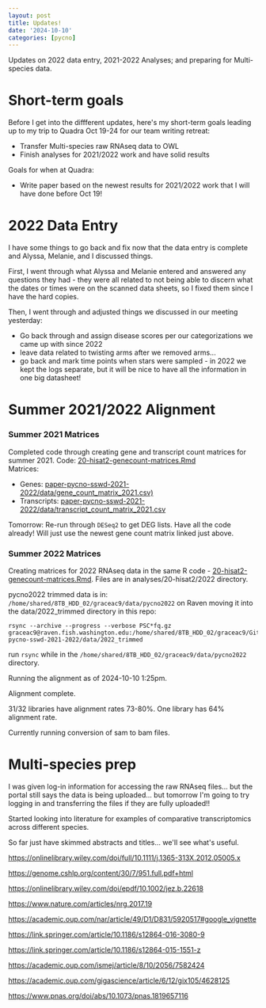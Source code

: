 ```yaml
---
layout: post
title: Updates!
date: '2024-10-10'
categories: [pycno]
---
```

Updates on 2022 data entry, 2021-2022 Analyses; and preparing for Multi-species data.

# Short-term goals
Before I get into the diffferent updates, here's my short-term goals leading up to my trip to Quadra Oct 19-24 for our team writing retreat:

- Transfer Multi-species raw RNAseq data to OWL
- Finish analyses for 2021/2022 work and have solid results

Goals for when at Quadra:
- Write paper based on the newest results for 2021/2022 work that I will have done before Oct 19! 

# 2022 Data Entry
I have some things to go back and fix now that the data entry is complete and Alyssa, Melanie, and I discussed things.

First, I went through what Alyssa and Melanie entered and answered any questions they had - they were all related to not being able to discern what the dates or times were on the scanned data sheets, so I fixed them since I have the hard copies.

Then, I went through and adjusted things we discussed in our meeting yesterday:
- Go back through and assign disease scores per our categorizations we came up with since 2022
- leave data related to twisting arms after we removed arms...
- go back and mark time points when stars were sampled - in 2022 we kept the logs separate, but it will be nice to have all the information in one big datasheet!

# Summer 2021/2022 Alignment

### Summer 2021 Matrices
Completed code through creating gene and transcript count matrices for summer 2021.
Code: [20-hisat2-genecount-matrices.Rmd](https://github.com/grace-ac/paper-pycno-sswd-2021-2022/blob/main/code/20-hisat2-genecount-matrices.Rmd)       
Matrices:         
- Genes: [paper-pycno-sswd-2021-2022/data/gene_count_matrix_2021.csv)](https://github.com/grace-ac/paper-pycno-sswd-2021-2022/blob/main/data/gene_count_matrix_2021.csv)     
- Transcripts: [paper-pycno-sswd-2021-2022/data/transcript_count_matrix_2021.csv](https://github.com/grace-ac/paper-pycno-sswd-2021-2022/blob/main/data/transcript_count_matrix_2021.csv)

Tomorrow:
Re-run through `DESeq2` to get DEG lists. Have all the code already! Will just use the newest gene count matrix linked just above.

### Summer 2022 Matrices   
Creating matrices for 2022 RNAseq data in the same R code - [20-hisat2-genecount-matrices.Rmd](https://github.com/grace-ac/paper-pycno-sswd-2021-2022/blob/main/code/20-hisat2-genecount-matrices.Rmd). Files are in analyses/20-hisat2/2022 directory.


pycno2022 trimmed data is in: `/home/shared/8TB_HDD_02/graceac9/data/pycno2022` on Raven
moving it into the data/2022_trimmed directory in this repo:
```
rsync --archive --progress --verbose PSC*fq.gz graceac9@raven.fish.washington.edu:/home/shared/8TB_HDD_02/graceac9/GitHub/paper-pycno-sswd-2021-2022/data/2022_trimmed
```
run `rsync` while in the `/home/shared/8TB_HDD_02/graceac9/data/pycno2022` directory.


Running the alignment as of 2024-10-10 1:25pm.

Alignment complete.

31/32 libraries have alignment rates 73-80%. One library has 64% alignment rate.

Currently running conversion of sam to bam files.


# Multi-species prep
I was given log-in information for accessing the raw RNAseq files... but the portal still says the data is being uploaded... but tomorrow I'm going to try logging in and transferring the files if they are fully uploaded!!

Started looking into literature for examples of comparative transcriptomics across different species.

So far just have skimmed abstracts and titles... we'll see what's useful.

https://onlinelibrary.wiley.com/doi/full/10.1111/j.1365-313X.2012.05005.x

https://genome.cshlp.org/content/30/7/951.full.pdf+html

https://onlinelibrary.wiley.com/doi/epdf/10.1002/jez.b.22618

https://www.nature.com/articles/nrg.2017.19

https://academic.oup.com/nar/article/49/D1/D831/5920517#google_vignette

https://link.springer.com/article/10.1186/s12864-016-3080-9

https://link.springer.com/article/10.1186/s12864-015-1551-z

https://academic.oup.com/ismej/article/8/10/2056/7582424

https://academic.oup.com/gigascience/article/6/12/gix105/4628125

https://www.pnas.org/doi/abs/10.1073/pnas.1819657116
